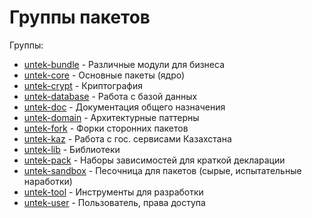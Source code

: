 # Группы пакетов

Группы:

* [untek-bundle](https://github.com/untek-bundle) - Различные модули для бизнеса
* [untek-core](https://github.com/untek-core) - Основные пакеты (ядро)
* [untek-crypt](https://github.com/untek-crypt) - Криптография
* [untek-database](https://github.com/untek-database) - Работа с базой данных
* [untek-doc](https://github.com/untek-doc) - Документация общего назначения
* [untek-domain](https://github.com/untek-domain) - Архитектурные паттерны
* [untek-fork](https://github.com/untek-fork) - Форки сторонних пакетов
* [untek-kaz](https://github.com/untek-kaz) - Работа с гос. сервисами Казахстана
* [untek-lib](https://github.com/untek-lib) - Библиотеки
* [untek-pack](https://github.com/untek-pack) - Наборы зависимостей для краткой декларации
* [untek-sandbox](https://github.com/untek-sandbox) - Песочница для пакетов (сырые, испытательные наработки)
* [untek-tool](https://github.com/untek-tool) - Инструменты для разработки
* [untek-user](https://github.com/untek-user) - Пользователь, права доступа
